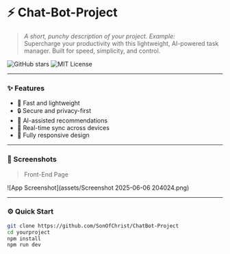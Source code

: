 # ⚡ Chat-Bot-Project

> _A short, punchy description of your project. Example:_  
> Supercharge your productivity with this lightweight, AI-powered task manager. Built for speed, simplicity, and control.

![GitHub stars](https://img.shields.io/github/stars/SonOfChrist/ChatBot-Project?style=social)
![MIT License](https://img.shields.io/github/license/SonOfChrist/ChatBot-Project)

---

### ✨ Features

- 🚀 Fast and lightweight
- 🔒 Secure and privacy-first
- 🧠 AI-assisted recommendations
- 🔄 Real-time sync across devices
- 📱 Fully responsive design

---

### 📸 Screenshots

> Front-End Page

![App Screenshot](assets/Screenshot 2025-06-06 204024.png)

---

### ⚙️ Quick Start

```bash
git clone https://github.com/SonOfChrist/ChatBot-Project
cd yourproject
npm install
npm run dev

